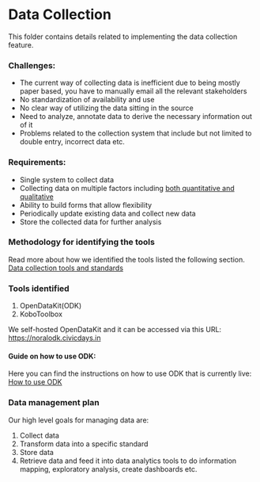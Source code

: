 # Data Collection

This folder contains details related to implementing the data collection feature.

### Challenges:

- The current way of collecting data is inefficient due to being mostly paper based, you have to manually email all the relevant stakeholders
- No standardization of availability and use
- No clear way of utilizing the data sitting in the source
- Need to analyze, annotate data to derive the necessary information out of it
- Problems related to the collection system that include but not limited to double entry, incorrect data etc.

### Requirements:

- Single system to collect data
- Collecting data on multiple factors including [both quantitative and qualitative](./004-data-categories.md)
- Ability to build forms that allow flexibility
- Periodically update existing data and collect new data
- Store the collected data for further analysis

### Methodology for identifying the tools

Read more about how we identified the tools listed the following section.
[Data collection tools and standards](./005-data-standards-and-tools.md)

### Tools identified

1. OpenDataKit(ODK)
2. KoboToolbox

We self-hosted OpenDataKit and it can be accessed via this URL: https://noralodk.civicdays.in

#### Guide on how to use ODK:

Here you can find the instructions on how to use ODK that is currently live:
[How to use ODK](https://github.com/The-Data-for-Children-Collaborative/noral-tech-research/blob/main/datacollection/006-odk.md#how-to-work-with-odk)


### Data management plan

Our high level goals for managing data are:
1. Collect data
2. Transform data into a specific standard
3. Store data
4. Retrieve data and feed it into data analytics tools to do information mapping, exploratory analysis, create dashboards etc.